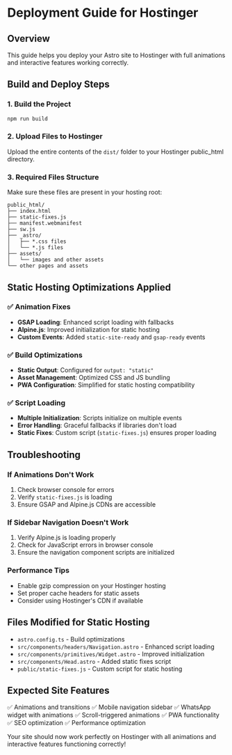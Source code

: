 # Deployment Guide for Hostinger

## Overview
This guide helps you deploy your Astro site to Hostinger with full animations and interactive features working correctly.

## Build and Deploy Steps

### 1. Build the Project
```bash
npm run build
```

### 2. Upload Files to Hostinger
Upload the entire contents of the `dist/` folder to your Hostinger public_html directory.

### 3. Required Files Structure
Make sure these files are present in your hosting root:
```
public_html/
├── index.html
├── static-fixes.js
├── manifest.webmanifest
├── sw.js
├── _astro/
│   ├── *.css files
│   └── *.js files
├── assets/
│   └── images and other assets
└── other pages and assets
```

## Static Hosting Optimizations Applied

### ✅ Animation Fixes
- **GSAP Loading**: Enhanced script loading with fallbacks
- **Alpine.js**: Improved initialization for static hosting
- **Custom Events**: Added `static-site-ready` and `gsap-ready` events

### ✅ Build Optimizations
- **Static Output**: Configured for `output: "static"`
- **Asset Management**: Optimized CSS and JS bundling
- **PWA Configuration**: Simplified for static hosting compatibility

### ✅ Script Loading
- **Multiple Initialization**: Scripts initialize on multiple events
- **Error Handling**: Graceful fallbacks if libraries don't load
- **Static Fixes**: Custom script (`static-fixes.js`) ensures proper loading

## Troubleshooting

### If Animations Don't Work
1. Check browser console for errors
2. Verify `static-fixes.js` is loading
3. Ensure GSAP and Alpine.js CDNs are accessible

### If Sidebar Navigation Doesn't Work
1. Verify Alpine.js is loading properly
2. Check for JavaScript errors in browser console
3. Ensure the navigation component scripts are initialized

### Performance Tips
- Enable gzip compression on your Hostinger hosting
- Set proper cache headers for static assets
- Consider using Hostinger's CDN if available

## Files Modified for Static Hosting
- `astro.config.ts` - Build optimizations
- `src/components/headers/Navigation.astro` - Enhanced script loading
- `src/components/primitives/Widget.astro` - Improved initialization
- `src/components/Head.astro` - Added static fixes script
- `public/static-fixes.js` - Custom script for static hosting

## Expected Site Features
✅ Animations and transitions
✅ Mobile navigation sidebar
✅ WhatsApp widget with animations
✅ Scroll-triggered animations
✅ PWA functionality
✅ SEO optimization
✅ Performance optimization

Your site should now work perfectly on Hostinger with all animations and interactive features functioning correctly!
